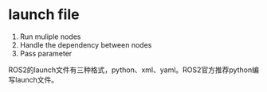 # launch file

1. Run muliple nodes
2. Handle the dependency between nodes
3. Pass parameter


ROS2的launch文件有三种格式，python、xml、yaml。ROS2官方推荐python编写launch文件。
